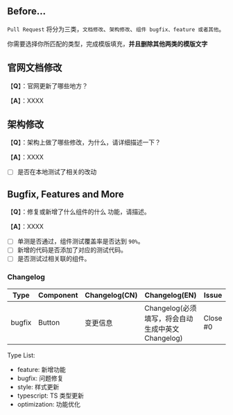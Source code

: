 ## Before...

`Pull Request` 将分为三类，`文档修改`、`架构修改`、`组件 bugfix、feature 或者其他`。

你需要选择你所匹配的类型，完成模版填充，**并且删除其他两类的模版文字**

## 官网文档修改

【**Q**】：官网更新了哪些地方？

【**A**】：XXXX

## 架构修改

【**Q**】：架构上做了哪些修改，为什么，请详细描述一下？

【**A**】：XXXX

- [ ] 是否在本地测试了相关的改动

## Bugfix, Features and More

【**Q**】：修复或新增了什么组件的什么 功能，请描述。

【**A**】：XXXX

- [ ] 单测是否通过，组件测试覆盖率是否达到 `90%`。
- [ ] 新增的代码是否添加了对应的测试代码。
- [ ] 是否测试过相关联的组件。

### Changelog

| Type   | Component | Changelog(CN) | Changelog(EN)                                     | Issue    |
| ------ | --------- | ------------- | ------------------------------------------------- | -------- |
| bugfix | Button    | 变更信息      | Changelog(必须填写，将会自动生成中英文 Changelog) | Close #0 |

Type List:

- feature: 新增功能
- bugfix: 问题修复
- style: 样式更新
- typescript: TS 类型更新
- optimization: 功能优化
